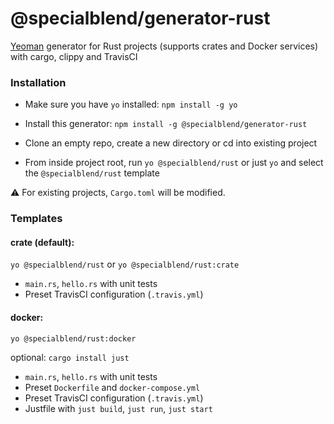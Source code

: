 # @specialblend/generator-rust

[Yeoman](https://yeoman.io/) generator for Rust projects (supports crates and Docker services) with cargo, clippy and TravisCI

### Installation

- Make sure you have `yo` installed: `npm install -g yo`

- Install this generator: `npm install -g @specialblend/generator-rust`

- Clone an empty repo, create a new directory or cd into existing project

- From inside project root, run `yo @specialblend/rust` or just `yo` and select the `@specialblend/rust` template

:warning: For existing projects, `Cargo.toml` will be modified.

### Templates

#### crate (default):
`yo @specialblend/rust` or `yo @specialblend/rust:crate`
- `main.rs`, `hello.rs` with unit tests
- Preset TravisCI configuration (`.travis.yml`)

#### docker:
`yo @specialblend/rust:docker`

optional: `cargo install just`
- `main.rs`, `hello.rs` with unit tests
- Preset `Dockerfile` and `docker-compose.yml`
- Preset TravisCI configuration (`.travis.yml`)
- Justfile with `just build`, `just run`, `just start`
